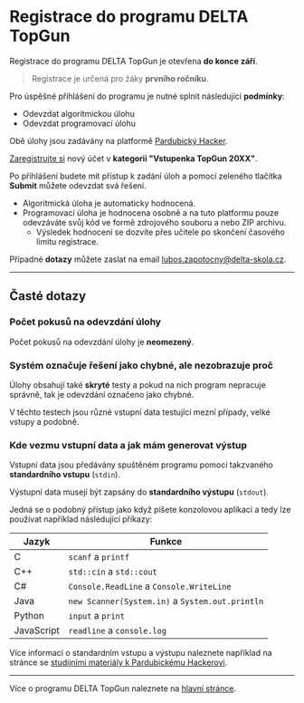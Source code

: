 # Registrace do programu DELTA TopGun

Registrace do programu DELTA TopGun je otevřena **do konce září**.

> Registrace je určená pro žáky **prvního ročníku**.

Pro úspěšné přihlášení do programu je nutné splnit následující **podmínky**:

- Odevzdat algoritmickou úlohu
- Odevzdat programovací úlohu

Obě úlohy jsou zadávány na platformě [Pardubický Hacker](https://pardubicky-hacker.cz).

[Zaregistrujte si](https://pardubicky-hacker.cz/register) nový účet v **kategorii "Vstupenka TopGun 20XX"**.

Po přihlášení budete mít přístup k zadání úloh a pomocí zeleného tlačítka **Submit** můžete odevzdat svá řešení.

- Algoritmická úloha je automaticky hodnocená.
- Programovací úloha je hodnocena osobně a na tuto platformu pouze odevzáváte svůj kód ve formě zdrojového souboru a nebo ZIP archivu.
  - Výsledek hodnocení se dozvíte přes učitele po skončení časového limitu registrace.

Případné **dotazy** můžete zaslat na email <lubos.zapotocny@delta-skola.cz>.

---

## Časté dotazy

### Počet pokusů na odevzdání úlohy

Počet pokusů na odevzdání úlohy je **neomezený**.

### Systém označuje řešení jako chybné, ale nezobrazuje proč

Úlohy obsahují také **skryté** testy a pokud na nich program nepracuje správně, tak je odevzdání označeno jako chybné.

V těchto testech jsou různé vstupní data testující mezní případy, velké vstupy a podobně.

### Kde vezmu vstupní data a jak mám generovat výstup

Vstupní data jsou předávány spuštěném programu pomocí takzvaného **standardního vstupu** (`stdin`).

Výstupní data musejí být zapsány do **standardního výstupu** (`stdout`).

Jedná se o podobný přístup jako když píšete konzolovou aplikaci a tedy lze používat například následující příkazy:

| Jazyk | Funkce |
|------|--------|
| C | `scanf` a `printf` |
| C++ | `std::cin` a `std::cout` |
| C# | `Console.ReadLine` a `Console.WriteLine` |
| Java | `new Scanner(System.in)` a `System.out.println` |
| Python | `input` a `print` |
| JavaScript | `readline` a `console.log` |

Více informací o standardním vstupu a výstupu naleznete například na stránce se [studijními materiály k Pardubickému Hackerovi](https://github.com/delta-cs/seminar/tree/main/studijni-materialy).

--- 

Více o programu DELTA TopGun naleznete na [hlavní stránce](../README.md).
